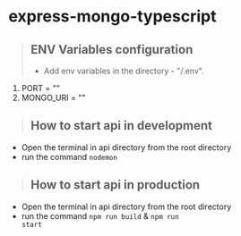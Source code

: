# express-mongo-typescript

> ## ENV Variables configuration
>
> - Add env variables in the directory - "/.env".

1. PORT = ""
2. MONGO_URI = ""

> ## How to start api in development

- Open the terminal in api directory from the root directory
- run the command <code>nodemon</code>

> ## How to start api in production

- Open the terminal in api directory from the root directory
- run the command <code>npm run build</code> & <code>npm run start</code>
